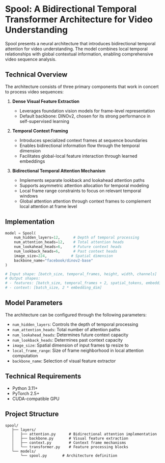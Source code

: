 # Spool: A Bidirectional Temporal Transformer Architecture for Video Understanding

Spool presents a neural architecture that introduces bidirectional temporal attention for video understanding. The model combines local temporal relationships with global contextual information, enabling comprehensive video sequence analysis.

## Technical Overview

The architecture consists of three primary components that work in concert to process video sequences:

1. **Dense Visual Feature Extraction**
   - Leverages foundation vision models for frame-level representation
   - Default backbone: DINOv2, chosen for its strong performance in self-supervised learning

2. **Temporal Context Framing**
   - Introduces specialized context frames at sequence boundaries
   - Enables bidirectional information flow through the temporal dimension
   - Facilitates global-local feature interaction through learned embeddings

3. **Bidirectional Temporal Attention Mechanism**
   - Implements separate lookback and lookahead attention paths
   - Supports asymmetric attention allocation for temporal modeling
   - Local frame range constraints to focus on relevant temporal windows
   - Global attention attention through context frames to complement local attention at frame level


## Implementation

```python
model = Spool(
    num_hidden_layers=12,      # Depth of temporal processing
    num_attention_heads=12,    # Total attention heads
    num_lookahead_heads=6,     # Future context heads
    num_lookback_heads=6,      # Past context heads
    image_size=224,           # Spatial dimension
    backbone_name="facebook/dinov2-base"
)

# Input shape: [batch_size, temporal_frames, height, width, channels]
# Output shapes: 
# - features: [batch_size, temporal_frames + 2, spatial_tokens, embedding_dim]
# - context: [batch_size, 2 * embedding_dim]
```

## Model Parameters

The architecture can be configured through the following parameters:

- `num_hidden_layers`: Controls the depth of temporal processing
- `num_attention_heads`: Total number of attention paths
- `num_lookahead_heads`: Determines future context capacity
- `num_lookback_heads`: Determines past context capacity
- `image_size`: Spatial dimension of input frames tp resize to
- `local_frame_range`: Size of frame neighborhood in local attention computation
- `backbone_name`: Selection of visual feature extractor

## Technical Requirements

- Python 3.11+
- PyTorch 2.5+
- CUDA-compatible GPU

## Project Structure

```
spool/
   ├── layers/
   │   ├── attention.py      # Bidirectional attention implementation
   │   ├── backbone.py       # Visual feature extraction
   │   ├── context.py        # Context frame mechanisms
   │   └── transformer.py    # Feature processing blocks
   └── models/
       └── spool.py       # Architecture definition
```